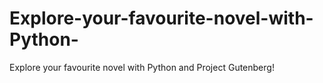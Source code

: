 # Explore-your-favourite-novel-with-Python-
Explore your favourite novel with Python and Project Gutenberg!
